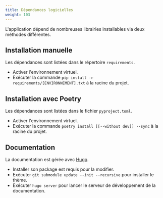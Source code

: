 ```yaml
---
title: Dépendances logicielles
weight: 103
---
```


L'application dépend de nombreuses librairies installables via deux méthodes différentes.

## Installation manuelle

Les dépendances sont listées dans le répertoire `requirements`.
- Activer l'environnement virtuel.
- Exécuter la commande `pip install -r requirements/[ENVIRONNEMENT].txt` à la racine du projet.

## Installation avec Poetry

Les dépendances sont listées dans le fichier `pyproject.toml`.
- Activer l'environnement virtuel.
- Exécuter la commande `poetry install [[--without dev]] --sync` à la racine du projet.

## Documentation

La documentation est gérée avec [Hugo](https://gohugo.io/installation/).
- Installer son package est requis pour la modifier.
- Exécuter `git submodule update --init --recursive` pour installer le thème.
- Exécuter `hugo server` pour lancer le serveur de développement de la documentation.
